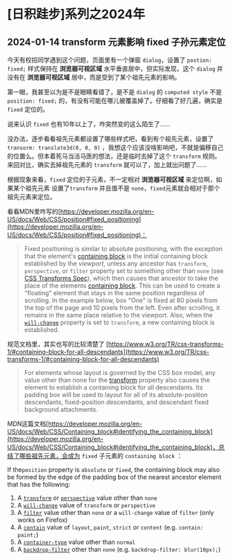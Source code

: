 #  [日积跬步]系列之2024年



## 2024-01-14 transform 元素影响 fixed 子孙元素定位 



今天有校招同学遇到这个问题，页面里有一个弹窗 `dialog`，设置了 `postion: fixed;` 样式保持在 **浏览器可视区域** 水平垂直居中，但实际发现，这个 `dialog` 并没有在 **浏览器可视区域** 居中，而是受到了某个祖先元素的影响。

第一眼，我甚至以为是不是眼睛看错了，是不是 `dialog` 的 `computed style` 不是 `position: fixed;` 的，有没有可能在哪儿被覆盖掉了。仔细看了好几遍，确实是 `fixed` 定位的。

说来认识 `fixed` 也有10年以上了，咋突然变的这么陌生了……

没办法，逐步看看祖先元素都设置了哪些样式吧，看到有个祖先元素，设置了 `transorm: translate3d(0, 0, 0)` ，我想这个应该没啥影响吧，不就是偏移自己的位置么。但本着死马当活马医的想法，还是临时去掉了这个 `transform` 规则。来回对比，确实去掉祖先元素的 `transform` 就可以了，加上就出问题了……

根据现象来看，`fixed` 定位的子元素，不一定相对 **浏览器可视区域** 来定位啊，如果某个祖先元素 设置了`transform` 并且值不是 `none`，`fixed`元素就会相对于那个祖先元素来定位。



看看MDN里咋写的[https://developer.mozilla.org/en-US/docs/Web/CSS/position#fixed_positioning](https://developer.mozilla.org/en-US/docs/Web/CSS/position#fixed_positioning)：



> Fixed positioning is similar to absolute positioning, with the exception that the element's [containing block](https://developer.mozilla.org/en-US/docs/Web/CSS/Containing_block) is the initial containing block established by the *viewport*, unless any ancestor has `transform`, `perspective`, or `filter` property set to something other than `none` (see [CSS Transforms Spec](https://www.w3.org/TR/css-transforms-1/#propdef-transform)), which then causes that ancestor to take the place of the elements [containing block](https://developer.mozilla.org/en-US/docs/Web/CSS/Containing_block). This can be used to create a "floating" element that stays in the same position regardless of scrolling. In the example below, box "One" is fixed at 80 pixels from the top of the page and 10 pixels from the left. Even after scrolling, it remains in the same place relative to the viewport. Also, when the [`will-change`](https://developer.mozilla.org/en-US/docs/Web/CSS/will-change) property is set to `transform`, a new containing block is established.



规范文档里，其实也写的比较清楚了 [https://www.w3.org/TR/css-transforms-1/#containing-block-for-all-descendants](https://www.w3.org/TR/css-transforms-1/#containing-block-for-all-descendants)

> For elements whose layout is governed by the CSS box model, any value other than none for the [transform](https://www.w3.org/TR/css-transforms-1/#propdef-transform) property also causes the element to establish a containing block for all descendants. Its padding box will be used to layout for all of its absolute-position descendants, fixed-position descendants, and descendant fixed background attachments.



MDN这篇文档[https://developer.mozilla.org/en-US/docs/Web/CSS/Containing_block#identifying_the_containing_block](https://developer.mozilla.org/en-US/docs/Web/CSS/Containing_block#identifying_the_containing_block)，总结了哪些祖先元素，会成为 `fixed` 子元素的 `containing block` ：

If the`position` property is `absolute` or `fixed`, the containing block may also be formed by the edge of the padding box of the nearest ancestor element that has the following:

   1. A [`transform`](https://developer.mozilla.org/en-US/docs/Web/CSS/transform) or [`perspective`](https://developer.mozilla.org/en-US/docs/Web/CSS/perspective) value other than `none`
   2. A [`will-change`](https://developer.mozilla.org/en-US/docs/Web/CSS/will-change) value of `transform` or `perspective`
   3. A [`filter`](https://developer.mozilla.org/en-US/docs/Web/CSS/filter) value other than `none` or a `will-change` value of `filter` (only works on Firefox)
   4. A [`contain`](https://developer.mozilla.org/en-US/docs/Web/CSS/contain) value of `layout`, `paint`, `strict` or `content` (e.g. `contain: paint;`)
   5. A [`container-type`](https://developer.mozilla.org/en-US/docs/Web/CSS/container-type) value other than `normal`
   6. A [`backdrop-filter`](https://developer.mozilla.org/en-US/docs/Web/CSS/backdrop-filter) other than `none` (e.g. `backdrop-filter: blur(10px);`)

